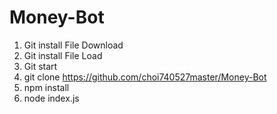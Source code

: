 # Money-Bot
1. Git install File Download
2. Git install File Load
3. Git start
4. git clone https://github.com/choi740527master/Money-Bot
5. npm install
6. node index.js
